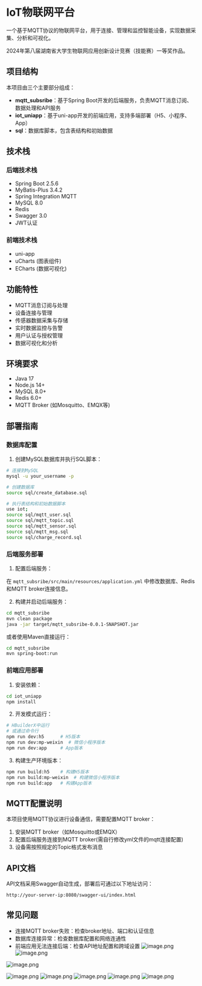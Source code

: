 # IoT物联网平台

一个基于MQTT协议的物联网平台，用于连接、管理和监控智能设备，实现数据采集、分析和可视化。

2024年第八届湖南省大学生物联网应用创新设计竞赛（技能赛）一等奖作品。

## 项目结构

本项目由三个主要部分组成：

- **mqtt_subsribe**：基于Spring Boot开发的后端服务，负责MQTT消息订阅、数据处理和API服务
- **iot_uniapp**：基于uni-app开发的前端应用，支持多端部署（H5、小程序、App）
- **sql**：数据库脚本，包含表结构和初始数据

## 技术栈

### 后端技术栈
- Spring Boot 2.5.6
- MyBatis-Plus 3.4.2
- Spring Integration MQTT
- MySQL 8.0
- Redis
- Swagger 3.0
- JWT认证

### 前端技术栈
- uni-app
- uCharts (图表组件)
- ECharts (数据可视化)

## 功能特性

- MQTT消息订阅与处理
- 设备连接与管理
- 传感器数据采集与存储
- 实时数据监控与告警
- 用户认证与授权管理
- 数据可视化和分析

## 环境要求

- Java 17
- Node.js 14+
- MySQL 8.0+
- Redis 6.0+
- MQTT Broker (如Mosquitto、EMQX等)

## 部署指南

### 数据库配置

1. 创建MySQL数据库并执行SQL脚本：

```bash
# 连接到MySQL
mysql -u your_username -p

# 创建数据库
source sql/create_database.sql

# 执行表结构和初始数据脚本
use iot;
source sql/mqtt_user.sql
source sql/mqtt_topic.sql
source sql/mqtt_sensor.sql
source sql/mqtt_msg.sql
source sql/charge_record.sql
```

### 后端服务部署

1. 配置后端服务：

在 `mqtt_subsribe/src/main/resources/application.yml` 中修改数据库、Redis和MQTT broker连接信息。

2. 构建并启动后端服务：

```bash
cd mqtt_subsribe
mvn clean package
java -jar target/mqtt_subsribe-0.0.1-SNAPSHOT.jar
```

或者使用Maven直接运行：

```bash
cd mqtt_subsribe
mvn spring-boot:run
```

### 前端应用部署

1. 安装依赖：

```bash
cd iot_uniapp
npm install
```

2. 开发模式运行：

```bash
# HBuilderX中运行
# 或通过命令行
npm run dev:h5      # H5版本
npm run dev:mp-weixin  # 微信小程序版本
npm run dev:app     # App版本
```

3. 构建生产环境版本：

```bash
npm run build:h5    # 构建H5版本
npm run build:mp-weixin  # 构建微信小程序版本
npm run build:app   # 构建App版本
```

## MQTT配置说明

本项目使用MQTT协议进行设备通信，需要配置MQTT broker：

1. 安装MQTT broker（如Mosquitto或EMQX）
2. 配置后端服务连接到MQTT broker(需自行修改yml文件的mqtt连接配置)
3. 设备需按照规定的Topic格式发布消息

## API文档

API文档采用Swagger自动生成，部署后可通过以下地址访问：

```
http://your-server-ip:8080/swagger-ui/index.html
```

## 常见问题

- 连接MQTT broker失败：检查broker地址、端口和认证信息
- 数据库连接异常：检查数据库配置和网络连通性
- 前端应用无法连接后端：检查API地址配置和跨域设置
![image.png](https://obsidian-oss-openx.oss-cn-guangzhou.aliyuncs.com/img/202409182121563.png)
![image.png](https://obsidian-oss-openx.oss-cn-guangzhou.aliyuncs.com/img/202409182124502.png)

![image.png](https://obsidian-oss-openx.oss-cn-guangzhou.aliyuncs.com/img/202409182127606.png)

![image.png](https://obsidian-oss-openx.oss-cn-guangzhou.aliyuncs.com/img/202409182126995.png)
![image.png](https://obsidian-oss-openx.oss-cn-guangzhou.aliyuncs.com/img/202409182128811.png)
![image.png](https://obsidian-oss-openx.oss-cn-guangzhou.aliyuncs.com/img/202409182128947.png)
![image.png](https://obsidian-oss-openx.oss-cn-guangzhou.aliyuncs.com/img/202409182128917.png)
![image.png](https://obsidian-oss-openx.oss-cn-guangzhou.aliyuncs.com/img/202409182129604.png)

